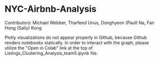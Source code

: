 # NYC-Airbnb-Analysis
Contributors: Michael Webber, Tharfeed Unus, Donghyeon (Paul) Na, Fan Hong (Sally) Kong

Plotly visualizations do not appear properly in Github, because Github renders notebooks statically. In order to interact with the graph, please utilize the "Open in Colab" link at the top of Listings_Clustering_Analysis_team5.ipynb file.
